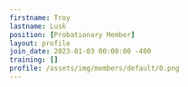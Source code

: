 ```yaml
---
firstname: Troy
lastname: Lusk
position: [Probationary Member]
layout: profile
join_date: 2023-01-03 00:00:00 -400
training: []
profile: /assets/img/members/default/0.png
---
```

